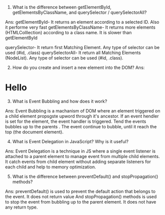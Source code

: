 1) What is the difference between getElementById, getElementsByClassName, and querySelector / querySelectorAll?

Ans: getElementById- It returns an element according to a selected ID. Also it performe very fast
getElementsByClassName- It returns more elements (HTMLColllection) according to a class name. It is slower than getElementById

querySelector- It return first Matching Element. Any type of selector can be used (#id, .class) 
querySelectorAll-  It return all Matching Elements (NodeList). Any type of selector can be used (#id, .class).


2) How do you create and insert a new element into the DOM?
Ans: 
   
<div id="add-title">
<h1>Hello</h1>
</div>

<script>

const h1= document.createElement('h1');
h1.innerText= 'This is title';

const mainContainer= document.getElementById('add-title');
mainContainer.appendChild(h1);

</script>

3) What is Event Bubbling and how does it work?

Ans: Event Bubbling is a machanism of DOM where an element triggered on a child element propsgste upword through it's ancestor. 
If an event hendler is set for the element, the event handler is triggered. Tend the events bubbles up to the parents . The event continue to bubble, until it reach the top (the document element). 


4) What is Event Delegation in JavaScript? Why is it useful?

Ans: Event Delegation is a technique in JS where a single event listener is attached to a parent element to manage event from multiple child elements. It catch events from child element without adding separate listeners for each child and help to memory optimization.


5) What is the difference between preventDefault() and stopPropagation() methods?

Ans: preventDefault() is used to prevent the default action that belongs to the event. It does not return value
 And stopPropagation() methods is used to stop the event from bubbling up to the parent element. It does not have any return type.